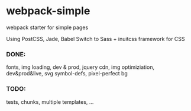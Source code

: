 # webpack-simple
webpack starter for simple pages

Using PostCSS, Jade, Babel
Switch to Sass + inuitcss framework for CSS

### DONE:
fonts, img loading, dev & prod, jquery cdn, img optimiziation, dev&prod&live, svg symbol-defs, pixel-perfect bg

### TODO:
tests, chunks, multiple templates, ...


